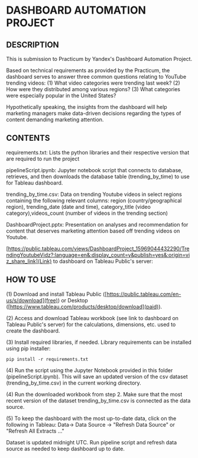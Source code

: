 # DASHBOARD AUTOMATION PROJECT

## DESCRIPTION
This is submission to Practicum by Yandex's Dashboard Automation Project.

Based on technical requirements as provided by the Practicum, the
dashboard serves to answer three common questions relating to YouTube trending videos:
   (1) What video categories were trending last week?
   (2) How were they distributed among various regions?
   (3) What categories were especially popular in the United States?

Hypothetically speaking, the insights from the dashboard will help marketing managers make data-driven decisions regarding the
types of content demanding marketing attention.
## CONTENTS
requirements.txt:
Lists the python libraries and their respective version that are required to run the project

pipelineScript.ipynb:
Jupyter notebook script that connects to database, retrieves, and then downloads the database table (trending_by_time) to use for Tableau dashboard.

trending_by_time.csv:
Data on trending Youtube videos in select regions containing the following relevant columns: region (country/geographical region),
trending_date (date and time), category_title (video category),videos_count (number of videos in the trending section)

DashboardProject.pptx:
Presentation on analyses and recommendation for content that deserves marketing attention based
off trending videos on Youtube.

[https://public.tableau.com/views/DashboardProject_15969044432290/TrendingYoutubeVidz?:language=en&:display_count=y&publish=yes&:origin=viz_share_link](Link) to dashboard on Tableau Public's server:


## HOW TO USE
(1) Download and install Tableau Public ([https://public.tableau.com/en-us/s/download](free)) or Desktop ([https://www.tableau.com/products/desktop/download](paid)).

(2) Access and download Tableau workbook (see link to dashboard on Tableau Public's server) for the calculations, dimensions, etc. used to create the
dashboard.

(3) Install required libraries, if needed. Library requirements can be installed using pip installer:

    pip install -r requirements.txt

(4) Run the script using the Jupyter Notebook provided in this folder (pipelineScript.ipynb). This
will save an updated version of the csv dataset (trending_by_time.csv) in the current working directory.

(4) Run the downloaded workbook from step 2. Make sure that the most recent version of
the dataset trending_by_time.csv is connected as the data source.

(5) To keep the dashboard with the most up-to-date data, click on the following in Tableau: Data-> Data Source -> "Refresh Data Source" or "Refresh All Extracts ..."

Dataset is updated midnight UTC. Run pipeline script and refresh data source as needed to keep dashboard up to date.

